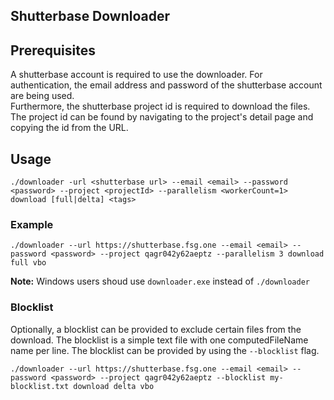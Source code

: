 ## Shutterbase Downloader

## Prerequisites

A shutterbase account is required to use the downloader. For authentication, the email address and password of the shutterbase account are being used.  
Furthermore, the shutterbase project id is required to download the files. The project id can be found by navigating to the project's detail page and copying the id from the URL.

## Usage

```
./downloader -url <shutterbase url> --email <email> --password <password> --project <projectId> --parallelism <workerCount=1> download [full|delta] <tags>
```

### Example

```
./downloader --url https://shutterbase.fsg.one --email <email> --password <password> --project qagr042y62aeptz --parallelism 3 download full vbo
```

**Note:** Windows users shoud use `downloader.exe` instead of `./downloader`

### Blocklist

Optionally, a blocklist can be provided to exclude certain files from the download.
The blocklist is a simple text file with one computedFileName name per line.
The blocklist can be provided by using the `--blocklist` flag.

```
./downloader --url https://shutterbase.fsg.one --email <email> --password <password> --project qagr042y62aeptz --blocklist my-blocklist.txt download delta vbo
```
